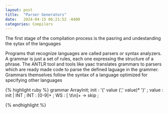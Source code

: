 ```yaml
---
layout: post
title:  "Parser Generators"
date:   2024-04-15 06:21:52 -0400
categories: Compilers
---
```

The first stage of the compilation process is the pasring and undestanding  the sytax of the languages

Programs that recognize languages are called parsers or syntax analyzers. A grammar is just a set of rules, each one expressing the structure of a phrase. The ANTLR tool and tools like yaac translates grammars to parsers which are ready made code to parse the defined laguage in the grammer. Grammars themselves follow the syntax of a language optimized for specifying other languages

{% highlight ruby %}
grammar ArrayInit;
init : '{' value (',' value)* '}' ;
value : init
      | INT
      ;
INT : [0-9]+ ;
WS : [ \t\n]+ -> skip ;

{% endhighlight %}
